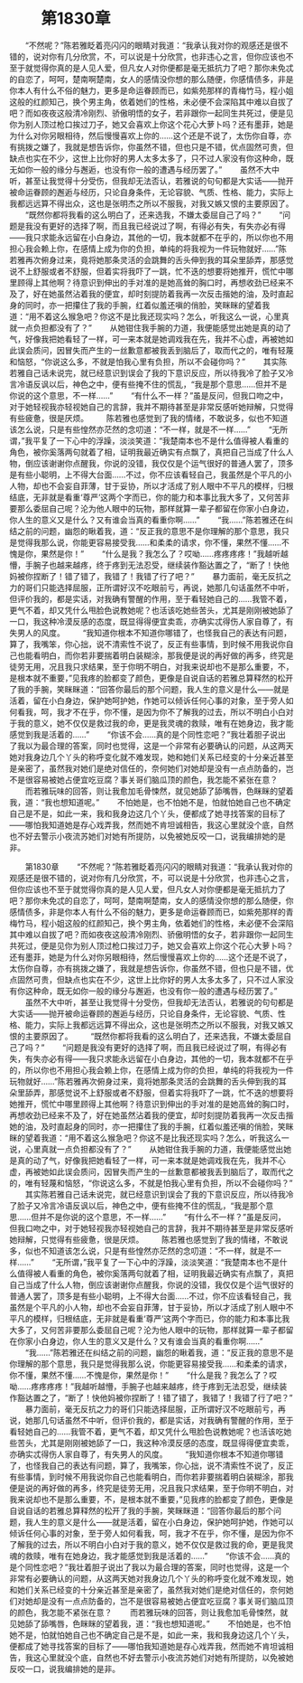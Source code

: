# 　　第1830章
　　“不然呢？”陈若雅眨着亮闪闪的眼睛对我道：“我承认我对你的观感还是很不错的，说对你有几分欣赏，不，可以说是十分欣赏，也非违心之言，但你应该也不至于就觉得你真的是人见人爱，但凡女人对你便都是毫无抵抗力了吧？那你未免忒的自恋了，呵呵，楚南啊楚南，女人的感情没你想的那么随便，你感情债多，非是你本人有什么不俗的魅力，更多是命运眷顾而已，如紫苑那样的青梅竹马，程小姐这般的红颜知己，换个男主角，依着她们的性格，未必便不会深陷其中难以自拔了吧？而如夜夜这般清冷刚烈、骄傲明悟的女子，若非跟你一起同生共死过，便是见你为别人顶过枪口挨过刀子，她又会喜欢上你这个花心大萝卜吗？还有墨菲，她是为什么对你另眼相待，然后慢慢喜欢上你的……这个还是不说了，太伤你自尊，亦有挑拨之嫌了，我就是想告诉你，你虽然不错，但也只是不错，优点固然可贵，但缺点也实在不少，这世上比你好的男人太多太多了，只不过人家没有你这种命，既无如你一般的缘分与邂逅，也没有你一般的遭遇与经历罢了。”
　　虽然不大中听，甚至让我觉得十分受伤，但我却无法否认，若雅说的句句都是大实话——抛开被命运眷顾的邂逅与经历，只论自身条件，无论容貌、气质、性格、能力，实际上我都远远算不得出众，这也是张明杰之所以不服我，对我又嫉又恨的主要原因了。
　　“既然你都将我看的这么明白了，还来选我，不嫌太委屈自己了吗？”
　　“问题是我没有更好的选择了啊，而且我已经说过了啊，有得必有失，有失亦必有得——我只求能永远留在小白身边，其他的一切，我本就都不在乎的，所以你也不用担心我会赖上你，在感情上成为你的负担，单纯的将我视为一件玩物就好……”陈若雅再次俯身过来，竟将她那条灵活的会跳舞的舌头伸到我的耳朵里舔弄，那感觉说不上舒服或者不舒服，但着实将我吓了一跳，忙不迭的想要将她推开，慌忙中哪里顾得上其他啊？待意识到伸出的手对准的是她高耸的胸口时，再想收劲已经来不及了，好在她虽然沾着我的便宜，却时刻提防着我再一次反击揩她的油，及时直起身的同时，亦一把攥住了我的手腕，红着似羞还嗔的俏脸，笑眯眯的望着我道：“用不着这么猴急吧？你这不是比我还现实吗？怎么，听我这么一说，心里真就一点负担都没有了？”
　　从她钳住我手腕的力道，我便能感觉出她是真的动了气，好像我把她看轻了一样，可一来本就是她调戏我在先，我并不心虚，再被她如此误会质问，因冒失而产生的一丝歉意都被我丢到脑后了，取而代之的，唯有轻蔑和恼怒，“你说这么多，不就是怕我心里有负担，所以不会碰你吗？”
　　其实陈若雅自己话未说完，就已经意识到误会了我的下意识反应，所以待我冷了脸子又冷言冷语反讽以后，神色之中，便有些掩不住的慌乱，“我是那个意思……但并不是你说的这个意思，不一样……”
　　“有什么不一样？”虽是反问，但我口吻之中，对于她轻视我亦轻视她自己的言辞，我并不期待甚至是非常反感听她辩解，只觉得有些疲惫，很是厌烦。
　　陈若雅也感觉到了我的情绪，不敢说多，似也不知道该怎么说，只是有些惶然亦茫然的念叨道：“不一样，就是不一样……”
　　“无所谓，”我平复了一下心中的浮躁，淡淡笑道：“我楚南本也不是什么值得被人看重的角色，被你奚落两句就着了相，证明我最近确实有点飘了，真把自己当成了什么人物，倒应该谢谢你点醒我，你说的没错，我仅仅是个运气很好的普通人罢了，顶多是有些小聪明，上不得大台面……不过，你不应该看轻自己，我虽然是个平凡的小人物，却也不会妄自菲薄，甘于妥协，所以才活成了别人眼中不平凡的模样，归根结底，无非就是看重‘尊严’这两个字而已，你的能力和本事比我大多了，又何苦非要那么委屈自己呢？沦为他人眼中的玩物，那样就算一辈子都留在你家小白身边，你人生的意义又是什么？又有谁会当真的看重你啊……”
　　“我……”陈若雅还在纠结之前的问题，幽怨的瞅着我，道：“反正我的意思不是你理解的那个意思，我只是觉得我那么说，你能更容易接受我……和柔柔的请求，你不懂，果然不懂……不愧是你，果然是你！”
　　“什么是我？我怎么了？哎呦……疼疼疼疼！”我越听越懵，手腕子也越来越疼，终于疼到无法忍受，继续装作豁达置之了，“断了！快他妈被你捏断了！错了错了，我错了！我错了行了吧？”
　　暴力面前，毫无反抗之力的哥们只能选择屈服，正所谓好汉不吃眼前亏，再说，她那几句话虽然不中听，但评价我的，都是实话，对我确有警醒的作用，至于看轻她自己的……我管不着，更气不着，却又凭什么甩脸色说教她呢？也活该吃她些苦头，尤其是刚刚被她舔了一口，我这种冷漠反感的态度，既显得得便宜卖乖，亦确实忒得伤人家自尊了，有失男人的风度。
　　“我知道你根本不知道你哪错了，也怪我自己的表达有问题，算了，我嘴笨，你心拙，说不清索性不说了，反正有些事情，到时候不用我说你自己也能看明白，而你若非要揣着明白装糊涂，那我便是说的再好做的再多，终究是徒劳无用，况且我只求结果，至于你明不明白，对我来说却也不是那么重要，不，是根本就不重要，”见我疼的脸都变了颜色，更像是自说自话的若雅总算释然的松开了我的手腕，笑眯眯道：“回答你最后的那个问题，我人生的意义是什么——就是活着，留在小白身边，保护她呵护她，作她可以倾诉任何心事的对象，至于旁人如何看我，呵，我才不在乎，你不懂，是因为你不了解我的过去，所以不明白小白对于我的意义，她不仅仅是救过我的命，更是我灵魂的救赎，唯有在她身边，我才能感觉到我是活着的……”
　　“你该不会……真的是个同性恋吧？”我壮着胆子说出了我以为最合理的答案，同时也觉得，这是一个非常有必要确认的问题，从这两天她对我身边几个丫头的称呼变化就不难发现，她和她们关系已经变的十分亲近甚至是亲密了，虽然我对她们是绝对信任的，奈何她们对她却是没有一点点防备的，岂不是很容易被她占便宜吃豆腐？事关哥们脑瓜顶的颜色，我怎能不紧张在意？
　　而若雅玩味的回答，则让我愈加毛骨悚然，就见她舔了舔嘴唇，色眯眯的望着我，道：“我也想知道呢。”
　　不怕她是，也不怕她不是，怕就怕她自己也不确定自己是不是，如此一来，我和我身边这几个丫头，便都成了她寻找答案的目标了——哪怕我知道她是存心戏弄我，然而她不肯坦诚相告，我这心里就没个底，自然也不好去警示小夜流苏她们对她有所提防，以免被她反咬一口，说我编排她的是非。

　　第1830章
　　“不然呢？”陈若雅眨着亮闪闪的眼睛对我道：“我承认我对你的观感还是很不错的，说对你有几分欣赏，不，可以说是十分欣赏，也非违心之言，但你应该也不至于就觉得你真的是人见人爱，但凡女人对你便都是毫无抵抗力了吧？那你未免忒的自恋了，呵呵，楚南啊楚南，女人的感情没你想的那么随便，你感情债多，非是你本人有什么不俗的魅力，更多是命运眷顾而已，如紫苑那样的青梅竹马，程小姐这般的红颜知己，换个男主角，依着她们的性格，未必便不会深陷其中难以自拔了吧？而如夜夜这般清冷刚烈、骄傲明悟的女子，若非跟你一起同生共死过，便是见你为别人顶过枪口挨过刀子，她又会喜欢上你这个花心大萝卜吗？还有墨菲，她是为什么对你另眼相待，然后慢慢喜欢上你的……这个还是不说了，太伤你自尊，亦有挑拨之嫌了，我就是想告诉你，你虽然不错，但也只是不错，优点固然可贵，但缺点也实在不少，这世上比你好的男人太多太多了，只不过人家没有你这种命，既无如你一般的缘分与邂逅，也没有你一般的遭遇与经历罢了。”
　　虽然不大中听，甚至让我觉得十分受伤，但我却无法否认，若雅说的句句都是大实话——抛开被命运眷顾的邂逅与经历，只论自身条件，无论容貌、气质、性格、能力，实际上我都远远算不得出众，这也是张明杰之所以不服我，对我又嫉又恨的主要原因了。
　　“既然你都将我看的这么明白了，还来选我，不嫌太委屈自己了吗？”
　　“问题是我没有更好的选择了啊，而且我已经说过了啊，有得必有失，有失亦必有得——我只求能永远留在小白身边，其他的一切，我本就都不在乎的，所以你也不用担心我会赖上你，在感情上成为你的负担，单纯的将我视为一件玩物就好……”陈若雅再次俯身过来，竟将她那条灵活的会跳舞的舌头伸到我的耳朵里舔弄，那感觉说不上舒服或者不舒服，但着实将我吓了一跳，忙不迭的想要将她推开，慌忙中哪里顾得上其他啊？待意识到伸出的手对准的是她高耸的胸口时，再想收劲已经来不及了，好在她虽然沾着我的便宜，却时刻提防着我再一次反击揩她的油，及时直起身的同时，亦一把攥住了我的手腕，红着似羞还嗔的俏脸，笑眯眯的望着我道：“用不着这么猴急吧？你这不是比我还现实吗？怎么，听我这么一说，心里真就一点负担都没有了？”
　　从她钳住我手腕的力道，我便能感觉出她是真的动了气，好像我把她看轻了一样，可一来本就是她调戏我在先，我并不心虚，再被她如此误会质问，因冒失而产生的一丝歉意都被我丢到脑后了，取而代之的，唯有轻蔑和恼怒，“你说这么多，不就是怕我心里有负担，所以不会碰你吗？”
　　其实陈若雅自己话未说完，就已经意识到误会了我的下意识反应，所以待我冷了脸子又冷言冷语反讽以后，神色之中，便有些掩不住的慌乱，“我是那个意思……但并不是你说的这个意思，不一样……”
　　“有什么不一样？”虽是反问，但我口吻之中，对于她轻视我亦轻视她自己的言辞，我并不期待甚至是非常反感听她辩解，只觉得有些疲惫，很是厌烦。
　　陈若雅也感觉到了我的情绪，不敢说多，似也不知道该怎么说，只是有些惶然亦茫然的念叨道：“不一样，就是不一样……”
　　“无所谓，”我平复了一下心中的浮躁，淡淡笑道：“我楚南本也不是什么值得被人看重的角色，被你奚落两句就着了相，证明我最近确实有点飘了，真把自己当成了什么人物，倒应该谢谢你点醒我，你说的没错，我仅仅是个运气很好的普通人罢了，顶多是有些小聪明，上不得大台面……不过，你不应该看轻自己，我虽然是个平凡的小人物，却也不会妄自菲薄，甘于妥协，所以才活成了别人眼中不平凡的模样，归根结底，无非就是看重‘尊严’这两个字而已，你的能力和本事比我大多了，又何苦非要那么委屈自己呢？沦为他人眼中的玩物，那样就算一辈子都留在你家小白身边，你人生的意义又是什么？又有谁会当真的看重你啊……”
　　“我……”陈若雅还在纠结之前的问题，幽怨的瞅着我，道：“反正我的意思不是你理解的那个意思，我只是觉得我那么说，你能更容易接受我……和柔柔的请求，你不懂，果然不懂……不愧是你，果然是你！”
　　“什么是我？我怎么了？哎呦……疼疼疼疼！”我越听越懵，手腕子也越来越疼，终于疼到无法忍受，继续装作豁达置之了，“断了！快他妈被你捏断了！错了错了，我错了！我错了行了吧？”
　　暴力面前，毫无反抗之力的哥们只能选择屈服，正所谓好汉不吃眼前亏，再说，她那几句话虽然不中听，但评价我的，都是实话，对我确有警醒的作用，至于看轻她自己的……我管不着，更气不着，却又凭什么甩脸色说教她呢？也活该吃她些苦头，尤其是刚刚被她舔了一口，我这种冷漠反感的态度，既显得得便宜卖乖，亦确实忒得伤人家自尊了，有失男人的风度。
　　“我知道你根本不知道你哪错了，也怪我自己的表达有问题，算了，我嘴笨，你心拙，说不清索性不说了，反正有些事情，到时候不用我说你自己也能看明白，而你若非要揣着明白装糊涂，那我便是说的再好做的再多，终究是徒劳无用，况且我只求结果，至于你明不明白，对我来说却也不是那么重要，不，是根本就不重要，”见我疼的脸都变了颜色，更像是自说自话的若雅总算释然的松开了我的手腕，笑眯眯道：“回答你最后的那个问题，我人生的意义是什么——就是活着，留在小白身边，保护她呵护她，作她可以倾诉任何心事的对象，至于旁人如何看我，呵，我才不在乎，你不懂，是因为你不了解我的过去，所以不明白小白对于我的意义，她不仅仅是救过我的命，更是我灵魂的救赎，唯有在她身边，我才能感觉到我是活着的……”
　　“你该不会……真的是个同性恋吧？”我壮着胆子说出了我以为最合理的答案，同时也觉得，这是一个非常有必要确认的问题，从这两天她对我身边几个丫头的称呼变化就不难发现，她和她们关系已经变的十分亲近甚至是亲密了，虽然我对她们是绝对信任的，奈何她们对她却是没有一点点防备的，岂不是很容易被她占便宜吃豆腐？事关哥们脑瓜顶的颜色，我怎能不紧张在意？
　　而若雅玩味的回答，则让我愈加毛骨悚然，就见她舔了舔嘴唇，色眯眯的望着我，道：“我也想知道呢。”
　　不怕她是，也不怕她不是，怕就怕她自己也不确定自己是不是，如此一来，我和我身边这几个丫头，便都成了她寻找答案的目标了——哪怕我知道她是存心戏弄我，然而她不肯坦诚相告，我这心里就没个底，自然也不好去警示小夜流苏她们对她有所提防，以免被她反咬一口，说我编排她的是非。
